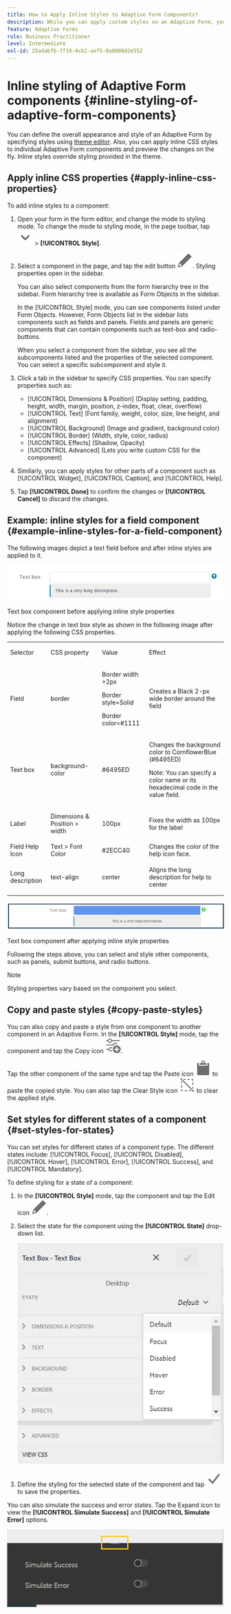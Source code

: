```yaml
---
title: How to Apply Inline Styles to Adaptive Form Components?
description: While you can apply custom styles on an Adaptive Form, you can also apply inline CSS properties on individual components of an Adaptive Form. Learn how to apply inline styles to Adaptive Form components. Dig deeper using an example to apply inline style to a text field component.
feature: Adaptive Forms
role: Business Practitioner
level: Intermediate
exl-id: 25adabfb-ff19-4cb2-aef5-0a8086d2e552
---
```

# Inline styling of Adaptive Form components {#inline-styling-of-adaptive-form-components}

You can define the overall appearance and style of an Adaptive Form by specifying styles using [theme editor](themes.md). Also, you can apply inline CSS styles to individual Adaptive Form components and preview the changes on the fly. Inline styles override styling provided in the theme.

## Apply inline CSS properties {#apply-inline-css-properties}

To add inline styles to a component:

1. Open your form in the form editor, and change the mode to styling mode. To change the mode to styling mode, in the page toolbar, tap ![canvas-drop-down](assets/Smock_ChevronDown.svg) &gt; **[!UICONTROL Style]**.
1. Select a component in the page, and tap the edit button ![edit-button](assets/edit.svg). Styling properties open in the sidebar.

   You can also select components from the form hierarchy tree in the sidebar. Form hierarchy tree is available as Form Objects in the sidebar.

   In the [!UICONTROL Style] mode, you can see components listed under Form Objects. However, Form Objects list in the sidebar lists components such as fields and panels. Fields and panels are generic components that can contain components such as text-box and radio-buttons.

   When you select a component from the sidebar, you see all the subcomponents listed and the properties of the selected component. You can select a specific subcomponent and style it.

1. Click a tab in the sidebar to specify CSS properties. You can specify properties such as:

    * [!UICONTROL Dimensions & Position] (Display setting, padding, height, width, margin, position, z-index, float, clear, overflow)
    * [!UICONTROL Text] (Font family, weight, color, size, line height, and alignment)
    * [!UICONTROL Background] (Image and gradient, background color)
    * [!UICONTROL Border] (Width, style, color, radius)
    * [!UICONTROL Effects] (Shadow, Opacity)
    * [!UICONTROL Advanced] (Lets you write custom CSS for the component)

1. Similarly, you can apply styles for other parts of a component such as [!UICONTROL Widget], [!UICONTROL Caption], and [!UICONTROL Help].
1. Tap **[!UICONTROL Done]** to confirm the changes or **[!UICONTROL Cancel]** to discard the changes.

## Example: inline styles for a field component {#example-inline-styles-for-a-field-component}

The following images depict a text field before and after inline styles are applied to it.

![Text box component before inline styling is applied](assets/no-style.png)

Text box component before applying inline style properties

Notice the change in text box style as shown in the following image after applying the following CSS properties.

<table>
 <tbody>
  <tr>
   <td><p>Selector</p> </td>
   <td><p>CSS property</p> </td>
   <td><p>Value</p> </td>
   <td><p>Effect</p> </td>
  </tr>
  <tr>
   <td><p>Field</p> </td>
   <td><p>border</p> </td>
   <td><p>Border width =2px</p> <p>Border style=Solid</p> <p>Border color=#1111</p> </td>
   <td><p>Creates a Black 2-px wide border around the field</p> </td>
  </tr>
  <tr>
   <td><p>Text box</p> </td>
   <td><p>background-color</p> </td>
   <td><p>#6495ED</p> </td>
   <td><p>Changes the background color to CornflowerBlue (#6495ED)</p> <p>Note: You can specify a color name or its hexadecimal code in the value field.</p> </td>
  </tr>
  <tr>
   <td><p>Label</p> </td>
   <td><p>Dimensions &amp; Position &gt; width</p> </td>
   <td><p>100px</p> </td>
   <td><p>Fixes the width as 100px for the label</p> </td>
  </tr>
  <tr>
   <td>Field Help Icon</td>
   <td>Text &gt; Font Color</td>
   <td>#2ECC40</td>
   <td>Changes the color of the help icon face.</td>
  </tr>
  <tr>
   <td><p>Long description</p> </td>
   <td><p>text-align</p> </td>
   <td><p>center</p> </td>
   <td><p>Aligns the long description for help to center</p> </td>
  </tr>
 </tbody>
</table>

![Text box style after inline styling is applied](assets/applied-style.png)

Text box component after applying inline style properties

Following the steps above, you can select and style other components, such as panels, submit buttons, and radio buttons.

>[!NOTE]
>
>Styling properties vary based on the component you select.

## Copy and paste styles {#copy-paste-styles}

You can also copy and paste a style from one component to another component in an Adaptive Form. In the **[!UICONTROL Style]** mode, tap the component and tap the Copy icon ![Copy](assets/property-copy-icon.svg).

Tap the other component of the same type and tap the Paste icon ![Copy](assets/Smock_Paste_18_N.svg) to paste the copied style. You can also tap the Clear Style icon ![Copy](assets/clear-style-icon.svg) to clear the applied style.

## Set styles for different states of a component {#set-styles-for-states}

You can set styles for different states of a component type. The different states include: [!UICONTROL Focus], [!UICONTROL Disabled], [!UICONTROL Hover], [!UICONTROL Error], [!UICONTROL Success], and [!UICONTROL Mandatory].

To define styling for a state of a component:

1. In the **[!UICONTROL Style]** mode, tap the component and tap the Edit icon ![Edit](assets/Smock_Edit_18_N.svg).

1. Select the state for the component using the **[!UICONTROL State]** drop-down list.

   ![Select state](assets/select-state.png)

1. Define the styling for the selected state of the component and tap ![Save](assets/save_icon.svg) to save the properties.

You can also simulate the success and error states. Tap the Expand icon to view the **[!UICONTROL Simulate Success]** and **[!UICONTROL Simulate Error]** options.

![Simulate states](assets/simulate-states.png)
